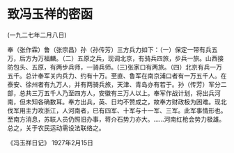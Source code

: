 # 致冯玉祥的密函

(一九二七年二月八日)

奉（张作霖）鲁（张宗昌）孙（孙传芳）三方兵力如下：（一）保定一带有兵五万，后方为万福麟。（二）五原之兵，现调北京，有骑兵四旅，步兵一旅。山西接防包头、五原，有两步兵师，一骑兵师。(三)张家口有两旅。（四）北京有兵一万五千。总计奉军关内兵力、约有十万。至直、鲁军在南京浦口者有一万五千人。在泰安、徐州者有九万人，并有两骑兵旅，天津、青岛亦有若于。孙（传芳）军分二部，总共三万五千人乃至四方人，安徽有三万人以上。奉军作战计划，将出兵河南，但未知各确数耳。奉方出兵，英、日均不赞成之，故奉方财政极为困难。现北伐军用主力攻浙江，人河南者，已有四军、十军与十一军、三军。此军事情形也。
至南方消息，苏联人员仍照旧办事，蒋介石势力亦大。……河南红枪会势力极雄。总之，关于农民运动需设法联络之。

《冯玉祥日记》
1927年2月15日

